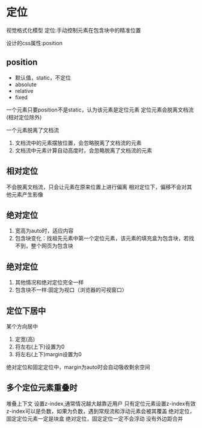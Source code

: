# 定位
视觉格式化模型
定位:手动控制元素在包含块中的精准位置

设计的css属性:position

## position
- 默认值，static，不定位
- absolute
- relative
- fixed

一个元素只要position不是static，认为该元素是定位元素
定位元素会脱离文档流(相对定位除外)

一个元素脱离了文档流
1. 文档流中的元素摆放位置，会忽略脱离了文档流的元素
2. 文档流中元素计算自动高度时，会忽略脱离了文档流的元素

## 相对定位
不会脱离文档流，只会让元素在原来位置上进行偏离
相对定位下，偏移不会对其他元素产生影像
## 绝对定位
1. 宽高为auto时，适应内容
2. 包含块变化：找祖先元素中第一个定位元素，该元素的填充盒为包含块，若找不到，整个网页为包含块
## 绝对定位
1. 其他情况和绝对定位完全一样
2. 包含块不一样:固定为视口（浏览器的可视窗口）

## 定位下居中
某个方向居中
1. 定宽(高)
2. 将左右(上下)设置为0
3. 将左右(上下)margin设置为0

绝对定位和固定定位中，margin为auto时会自动吸收剩余空间

## 多个定位元素重叠时
堆叠上下文
设置z-index,通常情况越大越靠近用户
只有定位元素设置z-index有效
z-index可以是负数，如果为负数，遇到常规流和浮动元素会被其覆盖
绝对定位，固定定位元素一定是块盒
绝对定位，固定定位一定不会浮动
没有外边距合并